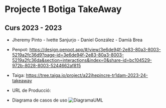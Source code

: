 # Projecte 1 Botiga TakeAway
## Curs 2023 - 2023

* Jheremy Pinto - Ivette Sanjurjo - Daniel González - Damià Brea 
* Penpot: https://design.penpot.app/#/view/3e6de94f-2e83-80a3-8003-5219a2fc36d9?page-id=3e6de94f-2e83-80a3-8003-5219a2fc36da&section=interactions&index=0&share-id=bc104529-972b-8028-8003-5244662af815
* Taiga: https://tree.taiga.io/project/a22jhepincre-tr1dam-2023-24-takeaway
* URL de Producció:

* Diagrama de casos de uso ![DiagramaUML](https://github.com/inspedralbes/transversal-tr1-2023-2024-front-back-damtr1g6/assets/99959049/872940fd-2355-4267-a225-398592fb69f0)
